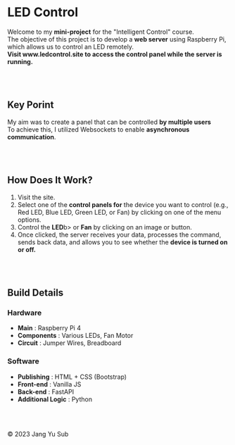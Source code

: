 <h1>LED Control</h1>

<p>
    Welcome to my <b>mini-project</b> for the "Intelligent Control" course.<br>
    The objective of this project is to develop a <b>web server</b> using Raspberry Pi, which allows us to control an LED remotely.<br>
    <b>Visit www.ledcontrol.site to access the control panel while the server is running.</b>
</p>
<br><br>

<h2>Key Porint</h2>
<p>
    My aim was to create a panel that can be controlled <b>by multiple users</b><br>
    To achieve this, I utilized Websockets to enable <b>asynchronous communication</b>.
</p>
<br><br>

<h2>How Does It Work?</h2>
<ol>
    <li>Visit the site.</li>
    <li>Select one of the <b>control panels for</b> the device you want to control (e.g., Red LED, Blue LED, Green LED, or Fan) by clicking on one of the menu options.</li>
    <li>Control the <b>LED</b>b> or <b>Fan</b> by clicking on an image or button.</li>
    <li>Once clicked, the server receives your data, processes the command, sends back data, and allows you to see whether the <b>device is turned on or off.</b></li>
</ol>
<br><br>

<h2>Build Details</h2>
<h3>Hardware</h3>
<ul>
    <li><b>Main</b> : Raspberry Pi 4</li>
    <li><b>Components</b> : Various LEDs, Fan Motor</li>
    <li><b>Circuit</b> : Jumper Wires, Breadboard</li>
</ul>
<h3>Software</h3>
<ul>
    <li><b>Publishing</b> : HTML + CSS (Bootstrap)</li>
    <li><b>Front-end</b> : Vanilla JS</li>
    <li><b>Back-end</b> : FastAPI</li>
    <li><b>Additional Logic</b> : Python</li>
</ul>
<br><br>

<footer>
    <p>&copy; 2023 Jang Yu Sub</p>
</footer>
